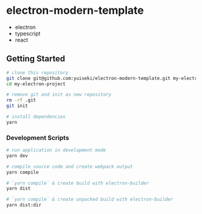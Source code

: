 # electron-modern-template

- electron
- typescript
- react

## Getting Started
```bash
# clone this repository
git clone git@github.com:yuiseki/electron-modern-template.git my-electron-project
cd my-electron-project

# remove git and init as new repository
rm -rf .git
git init

# install dependencies
yarn
```

### Development Scripts

```bash
# run application in development mode
yarn dev

# compile source code and create webpack output
yarn compile

# `yarn compile` & create build with electron-builder
yarn dist

# `yarn compile` & create unpacked build with electron-builder
yarn dist:dir
```
